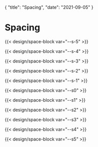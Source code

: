 {
    "title": "Spacing",
    "date": "2021-09-05"
}

# Spacing

{{< design/space-block var="--s-5" >}}

{{< design/space-block var="--s-4" >}}

{{< design/space-block var="--s-3" >}}

{{< design/space-block var="--s-2" >}}

{{< design/space-block var="--s-1" >}}

{{< design/space-block var="--s0" >}}

{{< design/space-block var="--s1" >}}

{{< design/space-block var="--s2" >}}

{{< design/space-block var="--s3" >}}

{{< design/space-block var="--s4" >}}

{{< design/space-block var="--s5" >}}
